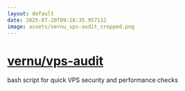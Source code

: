 ```yaml
---
layout: default
date: 2025-07-20T09:18:35.957112
image: assets/vernu_vps-audit_cropped.png
---
```


# [vernu/vps-audit](https://github.com/vernu/vps-audit)

bash script for quick VPS security and performance checks
